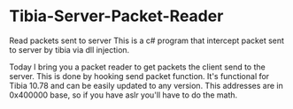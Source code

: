 # Tibia-Server-Packet-Reader
Read packets sent to server This is a c# program that intercept packet sent to server by tibia via dll injection.

Today I bring you a packet reader to get packets the client send to the server. This is done by hooking send packet function.
It's functional for Tibia 10.78 and can be easily updated to any version. This addresses are in 0x400000 base, so if you have aslr you'll have to do the math.
